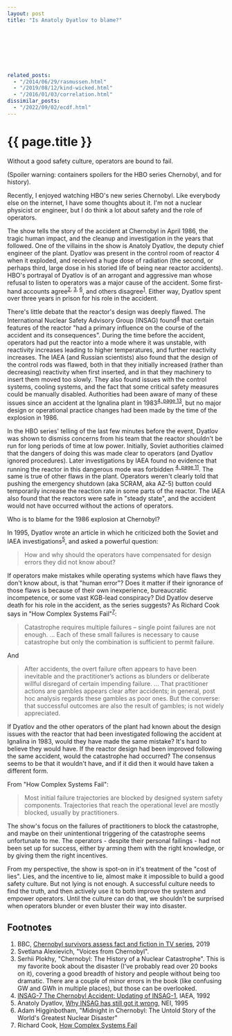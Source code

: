 ```yaml
---
layout: post
title: "Is Anatoly Dyatlov to blame?"








related_posts:
  - "/2014/06/29/rasmussen.html"
  - "/2019/08/12/kind-wicked.html"
  - "/2016/01/03/correlation.html"
dissimilar_posts:
  - "/2022/09/02/ecdf.html"
---
```

{{ page.title }}
================

<p class="meta">Without a good safety culture, operators are bound to fail.</p>

(Spoiler warning: containers spoilers for the HBO series Chernobyl, and for history).

Recently, I enjoyed watching HBO's new series Chernobyl. Like everybody else on the internet, I have some thoughts about it. I'm not a nuclear physicist or engineer, but I do think a lot about safety and the role of operators.

The show tells the story of the accident at Chernobyl in April 1986, the tragic human impact, and the cleanup and investigation in the years that followed. One of the villains in the show is Anatoly Dyatlov, the deputy chief engineer of the plant. Dyatlov was present in the control room of reactor 4 when it exploded, and received a huge dose of radiation (the second, or perhaps third, large dose in his storied life of being near reactor accidents). HBO's portrayal of Dyatlov is of an arrogant and aggressive man whose refusal to listen to operators was a major cause of the accident. Some first-hand accounts agree<sup>[2](#foot2), [3](#foot3), [6](#foot6)</sup>, and others disagree<sup>[1](#foot1)</sup>. Either way, Dyatlov spent over three years in prison for his role in the accident.

There's little debate that the reactor's design was deeply flawed. The International Nuclear Safety Advisory Group (INSAG) found<sup>[4](#foot4)</sup> that certain features of the reactor "had a primary influence on the course of the accident and its consequences". During the time before the accident, operators had put the reactor into a mode where it was unstable, with reactivity increases leading to higher temperatures, and further reactivity increases. The IAEA (and Russian scientists) also found that the design of the control rods was flawed, both in that they initially increased (rather than decreasing) reactivity when first inserted, and in that they machinery to insert them moved too slowly. They also found issues with the control systems, cooling systems, and the fact that some critical safety measures could be manually disabled. Authorities had been aware of many of these issues since an accident at the Ignalina plant in 1983<sup>[4, page 13](#foot4)</sup>, but no major design or operational practice changes had been made by the time of the explosion in 1986.

In the HBO series' telling of the last few minutes before the event, Dyatlov was shown to dismiss concerns from his team that the reactor shouldn't be run for long periods of time at low power. Initially, Soviet authorities claimed that the dangers of doing this was made clear to operators (and Dyatlov ignored procedures). Later investigations by IAEA found no evidence that running the reactor in this dangerous mode was forbidden <sup>[4, page 11](#foot4)</sup>. The same is true of other flaws in the plant. Operators weren't clearly told that pushing the emergency shutdown (aka SCRAM, aka AZ-5) button could temporarily increase the reaction rate in some parts of the reactor. The IAEA also found that the reactors were safe in "steady state", and the accident would not have occurred without the actions of operators.

Who is to blame for the 1986 explosion at Chernobyl?

In 1995, Dyatlov wrote an article in which he criticized both the Soviet and IAEA investigations<sup>[5](#foot5)</sup>, and asked a powerful question:

> How and why should the operators have compensated for design errors they did not know about?

If operators make mistakes while operating systems which have flaws they don't know about, is that "human error"? Does it matter if their ignorance of those flaws is because of their own inexperience, bureaucratic incompetence, or some vast KGB-lead conspiracy? Did Dyatlov deserve death for his role in the accident, as the series suggests? As Richard Cook says in "How Complex Systems Fail"<sup>[7](#foot7)</sup>:

> Catastrophe requires multiple failures – single point failures are not enough. ... Each of these small failures is necessary to cause catastrophe but only the combination is sufficient to permit failure.

And

> After accidents, the overt failure often appears to have been inevitable and the practitioner’s actions as blunders or deliberate willful disregard of certain impending failure. ... That practitioner actions are gambles appears clear after accidents; in general, post hoc analysis regards these gambles as poor ones. But the converse: that successful outcomes are also the result of gambles; is not widely appreciated.

If Dyatlov and the other operators of the plant had known about the design issues with the reactor that had been investigated following the accident at Ignalina in 1983, would they have made the same mistake? It's hard to believe they would have. If the reactor design had been improved following the same accident, would the catastrophe had occurred? The consensus seems to be that it wouldn't have, and if it did then it would have taken a different form.

From "How Complex Systems Fail":

> Most initial failure trajectories are blocked by designed system safety components. Trajectories that reach the operational level are mostly blocked, usually by practitioners.

The show's focus on the failures of practitioners to block the catastrophe, and maybe on their unintentional triggering of the catastrophe seems unfortunate to me. The operators - despite their personal failings - had not been set up for success, either by arming them with the right knowledge, or by giving them the right incentives. 

From my perspective, the show is spot-on in it's treatment of the "cost of lies". Lies, and the incentive to lie, almost make it impossible to build a good safety culture. But not lying is not enough. A successful culture needs to find the truth, and then actively use it to both improve the system and empower operators. Until the culture can do that, we shouldn't be surprised when operators blunder or even bluster their way into disaster.

## Footnotes

 1. <a name="foot1"></a> BBC, [Chernobyl survivors assess fact and fiction in TV series](https://www.bbc.com/news/world-europe-48580177), 2019
 1. <a name="foot2"></a> Svetlana Alexievich, "Voices from Chernobyl".
 1. <a name="foot3"></a> Serhii Plokhy, "Chernobyl: The History of a Nuclear Catastrophe". This is my favorite book about the disaster (I've probably read over 20 books on it), covering a good breadth of history and people without being too dramatic. There are a couple of minor errors in the book (like confusing GW and GWh in multiple places), but those can be overlooked.
 1. <a name="foot4"></a> [INSAG-7 The Chernobyl Accident: Updating of INSAG-1](https://www-pub.iaea.org/MTCD/publications/PDF/Pub913e_web.pdf), IAEA, 1992 
 1. <a name="foot5"></a> Anatoly Dyatlov, [Why INSAG has still got it wrong](https://www.neimagazine.com/features/featurewhy-insag-has-still-got-it-wrong), NEI, 1995 
 1. <a name="foot6"></a> Adam Higginbotham, "Midnight in Chernobyl: The Untold Story of the World's Greatest Nuclear Disaster"
 1. <a name="foot7"></a> Richard Cook, [How Complex Systems Fail](https://web.mit.edu/2.75/resources/random/How%20Complex%20Systems%20Fail.pdf)